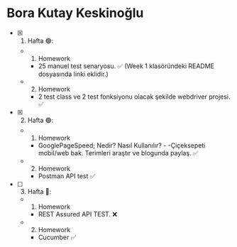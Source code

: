 # Bora Kutay Keskinoğlu

- [x] 1. Hafta 🟢:
  - 1. Homework
      - 25 manuel test senaryosu. ✅ (Week 1 klasöründeki README dosyasında linki eklidir.)
  - 2. Homework
      - 2 test class ve 2 test fonksiyonu olacak şekilde webdriver projesi. ✅
      
- [X] 2. Hafta 🟢:
  - 1. Homework
      - GooglePageSpeed; Nedir? Nasıl Kullanılır? - -Çiçeksepeti mobil/web bak. Terimleri araştır ve blogunda paylaş. ✅
  - 2. Homework
      - Postman API test ✅

- [ ] 3. Hafta 🔴:
  - 1. Homework
      - REST Assured API TEST. ❌
  - 2. Homework
      - Cucumber ✅
